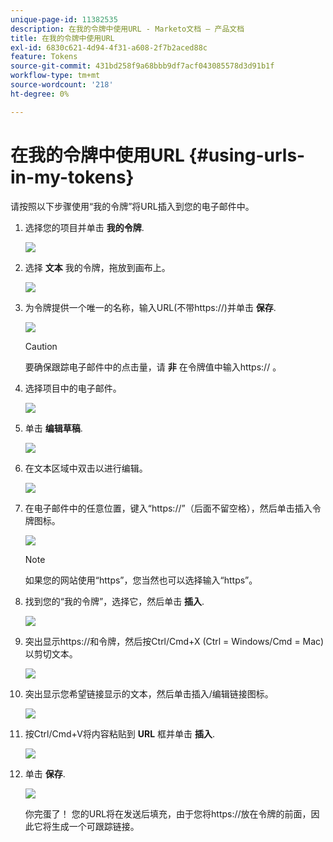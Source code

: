 ```yaml
---
unique-page-id: 11382535
description: 在我的令牌中使用URL - Marketo文档 — 产品文档
title: 在我的令牌中使用URL
exl-id: 6830c621-4d94-4f31-a608-2f7b2aced88c
feature: Tokens
source-git-commit: 431bd258f9a68bbb9df7acf043085578d3d91b1f
workflow-type: tm+mt
source-wordcount: '218'
ht-degree: 0%

---
```


# 在我的令牌中使用URL {#using-urls-in-my-tokens}

请按照以下步骤使用“我的令牌”将URL插入到您的电子邮件中。

1. 选择您的项目并单击 **我的令牌**.

   ![](assets/one-4.png)

1. 选择 **文本** 我的令牌，拖放到画布上。

   ![](assets/two-4.png)

1. 为令牌提供一个唯一的名称，输入URL(不带https://)并单击 **保存**.

   ![](assets/three-4.png)

   >[!CAUTION]
   >
   >要确保跟踪电子邮件中的点击量，请 **非** 在令牌值中输入https:// 。

1. 选择项目中的电子邮件。

   ![](assets/four-3.png)

1. 单击 **编辑草稿**.

   ![](assets/five-3.png)

1. 在文本区域中双击以进行编辑。

   ![](assets/six-1.png)

1. 在电子邮件中的任意位置，键入“https://”（后面不留空格），然后单击插入令牌图标。

   ![](assets/seven.png)

   >[!NOTE]
   >
   >如果您的网站使用“https”，您当然也可以选择输入“https”。

1. 找到您的“我的令牌”，选择它，然后单击 **插入**.

   ![](assets/eight.png)

1. 突出显示https://和令牌，然后按Ctrl/Cmd+X (Ctrl = Windows/Cmd = Mac)以剪切文本。

   ![](assets/nine.png)

1. 突出显示您希望链接显示的文本，然后单击插入/编辑链接图标。

   ![](assets/ten.png)

1. 按Ctrl/Cmd+V将内容粘贴到 **URL** 框并单击 **插入**.

   ![](assets/eleven.png)

1. 单击 **保存**.

   ![](assets/twelve.png)

   你完蛋了！ 您的URL将在发送后填充，由于您将https://放在令牌的前面，因此它将生成一个可跟踪链接。
